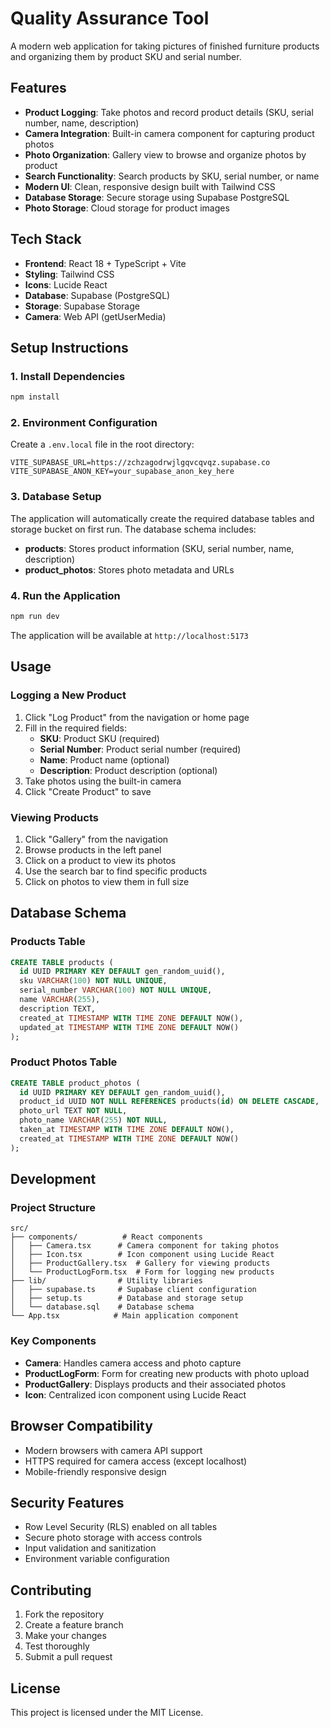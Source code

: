 # Quality Assurance Tool

A modern web application for taking pictures of finished furniture products and organizing them by product SKU and serial number.

## Features

- **Product Logging**: Take photos and record product details (SKU, serial number, name, description)
- **Camera Integration**: Built-in camera component for capturing product photos
- **Photo Organization**: Gallery view to browse and organize photos by product
- **Search Functionality**: Search products by SKU, serial number, or name
- **Modern UI**: Clean, responsive design built with Tailwind CSS
- **Database Storage**: Secure storage using Supabase PostgreSQL
- **Photo Storage**: Cloud storage for product images

## Tech Stack

- **Frontend**: React 18 + TypeScript + Vite
- **Styling**: Tailwind CSS
- **Icons**: Lucide React
- **Database**: Supabase (PostgreSQL)
- **Storage**: Supabase Storage
- **Camera**: Web API (getUserMedia)

## Setup Instructions

### 1. Install Dependencies

```bash
npm install
```

### 2. Environment Configuration

Create a `.env.local` file in the root directory:

```env
VITE_SUPABASE_URL=https://zchzagodrwjlgqvcqvqz.supabase.co
VITE_SUPABASE_ANON_KEY=your_supabase_anon_key_here
```

### 3. Database Setup

The application will automatically create the required database tables and storage bucket on first run. The database schema includes:

- **products**: Stores product information (SKU, serial number, name, description)
- **product_photos**: Stores photo metadata and URLs

### 4. Run the Application

```bash
npm run dev
```

The application will be available at `http://localhost:5173`

## Usage

### Logging a New Product

1. Click "Log Product" from the navigation or home page
2. Fill in the required fields:
   - **SKU**: Product SKU (required)
   - **Serial Number**: Product serial number (required)
   - **Name**: Product name (optional)
   - **Description**: Product description (optional)
3. Take photos using the built-in camera
4. Click "Create Product" to save

### Viewing Products

1. Click "Gallery" from the navigation
2. Browse products in the left panel
3. Click on a product to view its photos
4. Use the search bar to find specific products
5. Click on photos to view them in full size

## Database Schema

### Products Table
```sql
CREATE TABLE products (
  id UUID PRIMARY KEY DEFAULT gen_random_uuid(),
  sku VARCHAR(100) NOT NULL UNIQUE,
  serial_number VARCHAR(100) NOT NULL UNIQUE,
  name VARCHAR(255),
  description TEXT,
  created_at TIMESTAMP WITH TIME ZONE DEFAULT NOW(),
  updated_at TIMESTAMP WITH TIME ZONE DEFAULT NOW()
);
```

### Product Photos Table
```sql
CREATE TABLE product_photos (
  id UUID PRIMARY KEY DEFAULT gen_random_uuid(),
  product_id UUID NOT NULL REFERENCES products(id) ON DELETE CASCADE,
  photo_url TEXT NOT NULL,
  photo_name VARCHAR(255) NOT NULL,
  taken_at TIMESTAMP WITH TIME ZONE DEFAULT NOW(),
  created_at TIMESTAMP WITH TIME ZONE DEFAULT NOW()
);
```

## Development

### Project Structure

```
src/
├── components/          # React components
│   ├── Camera.tsx      # Camera component for taking photos
│   ├── Icon.tsx        # Icon component using Lucide React
│   ├── ProductGallery.tsx  # Gallery for viewing products
│   └── ProductLogForm.tsx  # Form for logging new products
├── lib/                # Utility libraries
│   ├── supabase.ts     # Supabase client configuration
│   ├── setup.ts        # Database and storage setup
│   └── database.sql    # Database schema
└── App.tsx            # Main application component
```

### Key Components

- **Camera**: Handles camera access and photo capture
- **ProductLogForm**: Form for creating new products with photo upload
- **ProductGallery**: Displays products and their associated photos
- **Icon**: Centralized icon component using Lucide React

## Browser Compatibility

- Modern browsers with camera API support
- HTTPS required for camera access (except localhost)
- Mobile-friendly responsive design

## Security Features

- Row Level Security (RLS) enabled on all tables
- Secure photo storage with access controls
- Input validation and sanitization
- Environment variable configuration

## Contributing

1. Fork the repository
2. Create a feature branch
3. Make your changes
4. Test thoroughly
5. Submit a pull request

## License

This project is licensed under the MIT License.